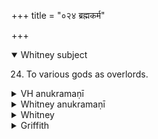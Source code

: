 +++
title = "०२४ ब्रह्मकर्म"

+++
<details open><summary>Whitney subject</summary>

24. To various gods as overlords.
</details>

<details><summary>VH anukramaṇī</summary>

ब्रह्मकर्म  
१-१७ अथर्वा। ब्रह्मकर्मात्मा, १ सविता, २ अग्निः, ३ द्यावापृथिवी, ४ वरुणः, ५ मित्रावरुणौ, ६ मरुतः, ७ सोमः, ८ वायुः, ९ सूर्यः, १० चन्द्रमाः, ११ इन्द्रः, १२ मरुतां पिता, १३ मृत्युः, १४ यमः, १५ पितरः, १६ तताः, १७ ततामहाः। अतिशक्वरी, १-१०, १२-१४ चतुष्पदातिशक्वरी, ११ शक्वरी, १५-१६ त्रिपदा भुरिग्जगती, १७ त्रिपदा विराट् शक्वरी।
</details>

<details><summary>Whitney anukramaṇī</summary>

[Atharvan.—saptadaśakam. brahmakarmātmadevatyam. atiśākvaram: 1-17. 4-p. atiśakvarī; 11. śakvarī; 15-17. 3-p. (15, 16. bhurig atijagatī; 17. virāṭ śakvarī).]
</details>

<details><summary>Whitney</summary>

### Comment
⌊Not metrical.⌋ In Pāipp. xv. is found a corresponding piece, but one differing considerably in detail; it contains counterparts to our vss. 1, 2, 4, 7-12, 14, 15, 17, but not at all in the same order, and interspersed with nine other verses of similar tenor (1. mitraḥ pṛthivyāḥ; 6. vasus saṁvatsarasya; 7. saṁvatsara ṛtūnām; 11. viṣṇuḥ parvatānām; 12. tvaṣṭā rūpāṇām; 15. samudro nadīnām; 16. parjanya oṣadhīnām; 17. bṛhaspatir devānām; 18. prajāpatiḥ prajānām). Similar passages occur also in other texts: thus, in TS. iii. 4. 5 (and the part corresponding to our 15-17 is repeated again, with slight variations, at iv. 3. 32; and the same part, with variations, is found five times as a refrain in MS. ii. 7. 20), in PGS. i. 5. 10 (which closely follows TS. iii. 4. 5), and in śśS. iv. 10. 1, 3 (with nothing corresponding to vss. 15-17). The hymn is used by Kāuś. in a royal coronation (17. 30), in the nuptial ceremonies (78. 11), and in the ājyatantra (137. 42). And many of the verses appear also in Vāit., with oblations to the various divinities mentioned, in different ceremonies: thus, in the āgrayaṇa, vs. 7 (8. 7); in the cāturmāsyāni, vss. 1-3, 6, 7 (8. 13), 4 (8. 22), 9 (9. 27); in the agniṣṭoma, vss. 8 (19. 2), 5 (19. 3), 11 (19. 11).


### Translations
Translated: Griffith, i. 228; Weber, xviii. 260.—Cf. Weber's Rājasūya, Berliner Abh., 1893, p. 142.
</details>

<details><summary>Griffith</summary>

A priest's prayer for protection and assistance
</details>

